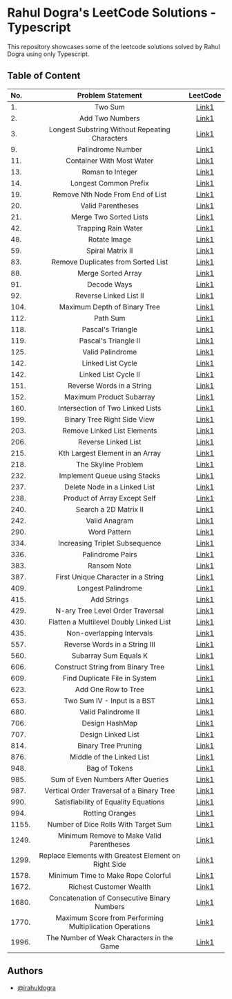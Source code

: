 
#  Rahul Dogra's LeetCode Solutions - Typescript

This repository showcases some of the leetcode solutions solved by Rahul Dogra using only Typescript. 
## Table of Content

| No. | Problem Statement | LeetCode |
| :---         |     :---:      |          :---: |
| 1.   | Two Sum     | [Link1](https://leetcode.com/problems/two-sum/)    |
| 2.   | Add Two Numbers     | [Link1](https://leetcode.com/problems/add-two-numbers/)    |
| 3.   | Longest Substring Without Repeating Characters   | [Link1](https://leetcode.com/problems/longest-substring-without-repeating-characters/) |
| 9.   |  Palindrome Number  | [Link1](https://leetcode.com/problems/palindrome-number/) |
| 11.   |  Container With Most Water    | [Link1](https://leetcode.com/problems/container-with-most-water/) |
| 13.   |  Roman to Integer    | [Link1](https://leetcode.com/problems/roman-to-integer/) |
| 14.   |  Longest Common Prefix    | [Link1](https://leetcode.com/problems/longest-common-prefix/) |
| 19.   | Remove Nth Node From End of List     | [Link1](https://leetcode.com/problems/remove-nth-node-from-end-of-list/)    |
| 20.   |  Valid Parentheses     | [Link1](https://leetcode.com/problems/valid-parentheses/) |
| 21.   |  Merge Two Sorted Lists     | [Link1](https://leetcode.com/problems/merge-two-sorted-lists/) |
| 42.   |  Trapping Rain Water    | [Link1](https://leetcode.com/problems/trapping-rain-water/) |
| 48.   |  Rotate Image     | [Link1](https://leetcode.com/problems/rotate-image/description/) |
| 59.   |  Spiral Matrix II     | [Link1](https://leetcode.com/problems/spiral-matrix-ii/) |
| 83.   |  Remove Duplicates from Sorted List     | [Link1](https://leetcode.com/problems/remove-duplicates-from-sorted-list/)    |
| 88.   |  Merge Sorted Array     | [Link1](https://leetcode.com/problems/merge-sorted-array/)    |
| 91.   |  Decode Ways     | [Link1](https://leetcode.com/problems/decode-ways/)    |
| 92.   |  Reverse Linked List II     | [Link1](https://leetcode.com/problems/reverse-linked-list-ii/)    |
| 104.   |  Maximum Depth of Binary Tree     | [Link1](https://leetcode.com/problems/maximum-depth-of-binary-tree/)    |
| 112.   |  Path Sum     | [Link1](https://leetcode.com/problems/path-sum/)    |
| 118.   |  Pascal's Triangle     | [Link1](https://leetcode.com/problems/pascals-triangle/)    |
| 119.   |  Pascal's Triangle II     | [Link1](https://leetcode.com/problems/pascals-triangle-ii/) |
| 125.   |  Valid Palindrome     | [Link1](https://leetcode.com/problems/valid-palindrome/) |
| 142.   |  Linked List Cycle    | [Link1](https://leetcode.com/problems/linked-list-cycle/) |
| 142.   |  Linked List Cycle II     | [Link1](https://leetcode.com/problems/linked-list-cycle-ii/) |
| 151.   |  Reverse Words in a String     | [Link1](https://leetcode.com/problems/reverse-words-in-a-string/) |
| 152.   |  Maximum Product Subarray     | [Link1](https://leetcode.com/problems/maximum-product-subarray/) |
| 160.   |  Intersection of Two Linked Lists     | [Link1](https://leetcode.com/problems/intersection-of-two-linked-lists/) |
| 199.   |  Binary Tree Right Side View     | [Link1](https://leetcode.com/problems/binary-tree-right-side-view/) |
| 203.   |  Remove Linked List Elements     | [Link1](https://leetcode.com/problems/remove-linked-list-elements/) |
| 206.   |  Reverse Linked List     | [Link1](https://leetcode.com/problems/reverse-linked-list/description/) |
| 215.   |  Kth Largest Element in an Array     | [Link1](https://leetcode.com/problems/kth-largest-element-in-an-array/) |
| 218.   |  The Skyline Problem     | [Link1](https://leetcode.com/problems/the-skyline-problem/) |
| 232.   |  Implement Queue using Stacks     | [Link1](https://leetcode.com/problems/implement-queue-using-stacks/) |
| 237.   |  Delete Node in a Linked List     | [Link1](https://leetcode.com/problems/delete-node-in-a-linked-list/) |
| 238.   |  Product of Array Except Self     | [Link1](https://leetcode.com/problems/product-of-array-except-self/) |
| 240.   |  Search a 2D Matrix II     | [Link1](https://leetcode.com/problems/search-a-2d-matrix-ii/) |
| 242.   |  Valid Anagram     | [Link1](https://leetcode.com/problems/valid-anagram/) |
| 290.   |  Word Pattern     | [Link1](https://leetcode.com/problems/word-pattern/description/) |
| 334.   |  Increasing Triplet Subsequence     | [Link1](https://leetcode.com/problems/increasing-triplet-subsequence/) |
| 336.   |  Palindrome Pairs     | [Link1](https://leetcode.com/problems/palindrome-pairs/) |
| 383.   |  Ransom Note     | [Link1](https://leetcode.com/problems/ransom-note/) |
| 387.   |  First Unique Character in a String     | [Link1](https://leetcode.com/problems/first-unique-character-in-a-string/description/) |
| 409.   |  Longest Palindrome     | [Link1](https://leetcode.com/problems/longest-palindrome/description/) |
| 415.   |  Add Strings     | [Link1](https://leetcode.com/problems/add-strings/) |
| 429.   |  N-ary Tree Level Order Traversal     | [Link1](https://leetcode.com/problems/n-ary-tree-level-order-traversal/) |
| 430.   |  Flatten a Multilevel Doubly Linked List    | [Link1](https://leetcode.com/problems/flatten-a-multilevel-doubly-linked-list/) |
| 435.   |  Non-overlapping Intervals     | [Link1](https://leetcode.com/problems/non-overlapping-intervals/) |
| 557.   |  Reverse Words in a String III     | [Link1](https://leetcode.com/problems/reverse-words-in-a-string-iii/) |
| 560.   |  Subarray Sum Equals K     | [Link1](https://leetcode.com/problems/subarray-sum-equals-k/description/) |
| 606.   |  Construct String from Binary Tree    | [Link1](https://leetcode.com/problems/construct-string-from-binary-tree/) |
| 609.   |  Find Duplicate File in System    | [Link1](https://leetcode.com/problems/find-duplicate-file-in-system/) |
| 623.   |  Add One Row to Tree    | [Link1](https://leetcode.com/problems/add-one-row-to-tree/) |
| 653.   |  Two Sum IV - Input is a BST     | [Link1](https://leetcode.com/problems/two-sum-iv-input-is-a-bst/) |
| 680.   |  Valid Palindrome II     | [Link1](https://leetcode.com/problems/valid-palindrome-ii/) |
| 706.   |  Design HashMap     | [Link1](https://leetcode.com/problems/design-hashmap/) |
| 707.   |  Design Linked List     | [Link1](https://leetcode.com/problems/design-linked-list/) |
| 814.   |  Binary Tree Pruning     | [Link1](https://leetcode.com/problems/binary-tree-pruning/) |
| 876.   |  Middle of the Linked List     | [Link1](https://leetcode.com/problems/middle-of-the-linked-list/) |
| 948.   |  Bag of Tokens     | [Link1](https://leetcode.com/problems/bag-of-tokens/) |
| 985.   |  Sum of Even Numbers After Queries     | [Link1](https://leetcode.com/problems/sum-of-even-numbers-after-queries/) |
| 987.   |  Vertical Order Traversal of a Binary Tree     | [Link1](https://leetcode.com/problems/vertical-order-traversal-of-a-binary-tree/) |
| 990.   |  Satisfiability of Equality Equations     | [Link1](https://leetcode.com/problems/satisfiability-of-equality-equations/) |
| 994.   |  Rotting Oranges     | [Link1](https://leetcode.com/problems/rotting-oranges/) |
| 1155.   |  Number of Dice Rolls With Target Sum     | [Link1](https://leetcode.com/problems/number-of-dice-rolls-with-target-sum/) |
| 1249.  |  Minimum Remove to Make Valid Parentheses     | [Link1](https://leetcode.com/problems/minimum-remove-to-make-valid-parentheses/) |
| 1299.  |  Replace Elements with Greatest Element on Right Side     | [Link1](https://leetcode.com/problems/replace-elements-with-greatest-element-on-right-side/) |
| 1578.  |  Minimum Time to Make Rope Colorful     | [Link1](https://leetcode.com/problems/minimum-time-to-make-rope-colorful/) |
| 1672.  |  Richest Customer Wealth     | [Link1](https://leetcode.com/problems/richest-customer-wealth/) |
| 1680.  |  Concatenation of Consecutive Binary Numbers     | [Link1](https://leetcode.com/problems/concatenation-of-consecutive-binary-numbers/) |
| 1770.  |  Maximum Score from Performing Multiplication Operations     | [Link1](https://leetcode.com/problems/maximum-score-from-performing-multiplication-operations/) |
| 1996.  |  The Number of Weak Characters in the Game     | [Link1](https://leetcode.com/problems/the-number-of-weak-characters-in-the-game/) |



## Authors

- [@irahuldogra](https://www.github.com/irahuldogra)

